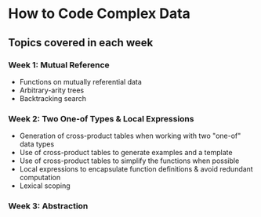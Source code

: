 # How to Code Complex Data
## Topics covered in each week
### Week 1: Mutual Reference
- Functions on mutually referential data
- Arbitrary-arity trees
- Backtracking search

### Week 2: Two One-of Types & Local Expressions
- Generation of cross-product tables when working with two "one-of" data types
- Use of cross-product tables to generate examples and a template
- Use of cross-product tables to simplify the functions when possible
- Local expressions to encapsulate function definitions & avoid redundant computation
- Lexical scoping

### Week 3: Abstraction
